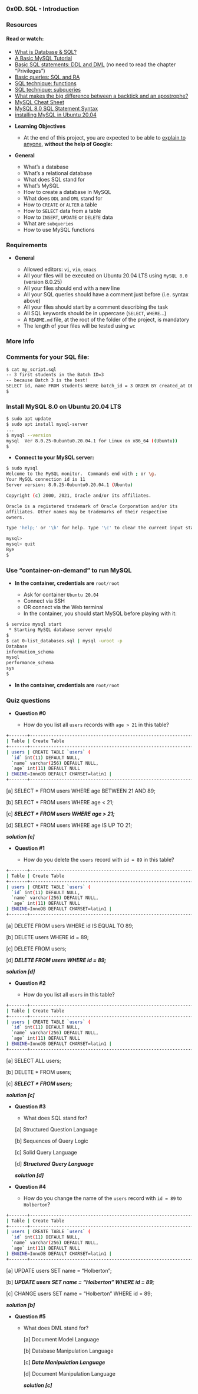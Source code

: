 ### 0x0D. SQL - Introduction

### Resources
#### Read or watch:

- [What is Database & SQL?](https://www.youtube.com/watch?v=FR4QIeZaPeM)
- [A Basic MySQL Tutorial](https://www.digitalocean.com/community/tutorials/how-to-install-mysql-on-ubuntu-20-04)
- [Basic SQL statements: DDL and DML](https://web.csulb.edu/colleges/coe/cecs/dbdesign/dbdesign.php?page=sql/ddldml.php) (no need to read the chapter “Privileges”)
- [Basic queries: SQL and RA](https://web.csulb.edu/colleges/coe/cecs/dbdesign/dbdesign.php?page=sql/queries.php)
- [SQL technique: functions](https://web.csulb.edu/colleges/coe/cecs/dbdesign/dbdesign.php?page=sql/functions.php)
- [SQL technique: subqueries](https://web.csulb.edu/colleges/coe/cecs/dbdesign/dbdesign.php?page=sql/subqueries.php)
- [What makes the big difference between a backtick and an apostrophe?](https://stackoverflow.com/questions/29402361/what-makes-the-big-difference-between-a-backtick-and-an-apostrophe/29402458)
- [MySQL Cheat Sheet](https://intellipaat.com/mediaFiles/2019/02/SQL-Commands-Cheat-Sheet.pdf?US)
- [MySQL 8.0 SQL Statement Syntax](https://dev.mysql.com/doc/refman/8.0/en/sql-statements.html)
- [installing MySQL in Ubuntu 20.04](https://phoenixnap.com/kb/install-mysql-ubuntu-20-04)

* **Learning Objectives**

	- At the end of this project, you are expected to be able to [explain to anyone](https://fs.blog/feynman-learning-technique/), **without the help of Google:**

* **General**

	- What’s a database
	- What’s a relational database
	- What does SQL stand for
	- What’s MySQL
	- How to create a database in MySQL
	- What does `DDL` and `DML` stand for
	- How to `CREATE` or `ALTER` a table
	- How to `SELECT` data from a table
	- How to `INSERT`, `UPDATE` or `DELETE` data
	- What are `subqueries`
	- How to use MySQL functions

### Requirements

* **General**

	- Allowed editors: `vi`, `vim`, `emacs`
	- All your files will be executed on Ubuntu 20.04 LTS using `MySQL 8.0` (version 8.0.25)
	- All your files should end with a new line
	- All your SQL queries should have a comment just before (i.e. syntax above)
	- All your files should start by a comment describing the task
	- All SQL keywords should be in uppercase (`SELECT`, `WHERE`…)
	- A `README.md` file, at the root of the folder of the project, is mandatory
	- The length of your files will be tested using `wc`

### More Info

### Comments for your SQL file:

```sh
$ cat my_script.sql
-- 3 first students in the Batch ID=3
-- because Batch 3 is the best!
SELECT id, name FROM students WHERE batch_id = 3 ORDER BY created_at DESC LIMIT 3;
$
```

### Install MySQL 8.0 on Ubuntu 20.04 LTS

```sh
$ sudo apt update
$ sudo apt install mysql-server
...
$ mysql --version
mysql  Ver 8.0.25-0ubuntu0.20.04.1 for Linux on x86_64 ((Ubuntu))
$
```

* **Connect to your MySQL server:**

```sh
$ sudo mysql
Welcome to the MySQL monitor.  Commands end with ; or \g.
Your MySQL connection id is 11
Server version: 8.0.25-0ubuntu0.20.04.1 (Ubuntu)

Copyright (c) 2000, 2021, Oracle and/or its affiliates.

Oracle is a registered trademark of Oracle Corporation and/or its
affiliates. Other names may be trademarks of their respective
owners.

Type 'help;' or '\h' for help. Type '\c' to clear the current input statement.

mysql>
mysql> quit
Bye
$
```

### Use “container-on-demand” to run MySQL

* **In the container, credentials are** `root/root`

	- Ask for container `Ubuntu 20.04`
	- Connect via SSH
	- OR connect via the Web terminal
	- In the container, you should start MySQL before playing with it:

```sh
$ service mysql start                                                   
 * Starting MySQL database server mysqld 
$
$ cat 0-list_databases.sql | mysql -uroot -p                               
Database                                                                                   
information_schema                                                                         
mysql                                                                                      
performance_schema                                                                         
sys                      
$
```

* **In the container, credentials are** `root/root`

### Quiz questions

* **Question #0**

	- How do you list all `users` records with `age > 21` in this table?

```sh
+-------+-------------------------------------------------------------------------------------------------------------------------------+
| Table | Create Table                                                                                                                  |
+-------+-------------------------------------------------------------------------------------------------------------------------------+
| users | CREATE TABLE `users` (
  `id` int(11) DEFAULT NULL,
  `name` varchar(256) DEFAULT NULL,
  `age` int(11) DEFAULT NULL
) ENGINE=InnoDB DEFAULT CHARSET=latin1 |
+-------+-------------------------------------------------------------------------------------------------------------------------------+
```

[a] SELECT * FROM users WHERE age BETWEEN 21 AND 89;

[b] SELECT * FROM users WHERE age < 21;

[c]  _**SELECT * FROM users WHERE age > 21;**_

[d] SELECT * FROM users WHERE age IS UP TO 21;

 _**solution [c]**_

* **Question #1**

	- How do you delete the `users` record with `id = 89` in this table?

```sh
+-------+-------------------------------------------------------------------------------------------------------------------------------+
| Table | Create Table                                                                                                                  |
+-------+-------------------------------------------------------------------------------------------------------------------------------+
| users | CREATE TABLE `users` (
  `id` int(11) DEFAULT NULL,
  `name` varchar(256) DEFAULT NULL,
  `age` int(11) DEFAULT NULL
) ENGINE=InnoDB DEFAULT CHARSET=latin1 |
+-------+-------------------------------------------------------------------------------------------------------------------------------+
```

[a] DELETE FROM users WHERE id IS EQUAL TO 89;

[b] DELETE users WHERE id = 89;

[c] DELETE FROM users;

[d] _**DELETE FROM users WHERE id = 89;**_

  _**solution [d]**_

* **Question #2**

	- How do you list all `users` in this table?

```sh
+-------+-------------------------------------------------------------------------------------------------------------------------------+
| Table | Create Table                                                                                                                  |
+-------+-------------------------------------------------------------------------------------------------------------------------------+
| users | CREATE TABLE `users` (
  `id` int(11) DEFAULT NULL,
  `name` varchar(256) DEFAULT NULL,
  `age` int(11) DEFAULT NULL
) ENGINE=InnoDB DEFAULT CHARSET=latin1 |
+-------+-------------------------------------------------------------------------------------------------------------------------------+
```

[a] SELECT ALL users;

[b] DELETE * FROM users;

[c] _**SELECT * FROM users;**_

 _**solution [c]**_

* **Question #3**

	- What does SQL stand for?

	[a] Structured Question Language

	[b] Sequences of Query Logic

	[c] Solid Query Language

	[d] _**Structured Query Language**_

	 _**solution [d]**_

* **Question #4**

	- How do you change the name of the `users` record with `id = 89` to `Holberton`?

```sh
+-------+-------------------------------------------------------------------------------------------------------------------------------+
| Table | Create Table                                                                                                                  |
+-------+-------------------------------------------------------------------------------------------------------------------------------+
| users | CREATE TABLE `users` (
  `id` int(11) DEFAULT NULL,
  `name` varchar(256) DEFAULT NULL,
  `age` int(11) DEFAULT NULL
) ENGINE=InnoDB DEFAULT CHARSET=latin1 |
+-------+-------------------------------------------------------------------------------------------------------------------------------+
```

[a] UPDATE users SET name = “Holberton”;

[b] _**UPDATE users SET name = “Holberton” WHERE id = 89;**_

[c] CHANGE users SET name = “Holberton” WHERE id = 89;

 _**solution [b]**_

* **Question #5**

	- What does DML stand for?

		[a] Document Model Language

		[b] Database Manipulation Language

		[c] _**Data Manipulation Language**_

		[d] Document Manipulation Language

		_**solution [c]**_
